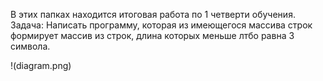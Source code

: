  В этих папках находится итоговая работа по 1 четверти обучения. 
 Задача: Написать программу, которая из имеющегося массива строк формирует массив из строк, длина которых меньше лтбо равна 3 символа. 
 
!(diagram.png)
